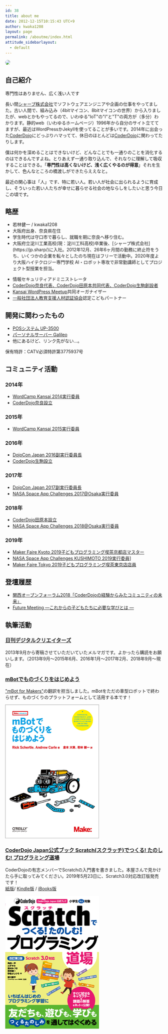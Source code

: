 ```yaml
---
id: 38
title: about me
date: 2012-12-15T10:15:43 UTC+9
author: kwaka1208
layout: page
permalink: /aboutme/index.html
attitude_sidebarlayout:
  - default
---
```

<section id="aboutme">
<img src="https://avatars.githubusercontent.com/{{ page.author }}" style="border-radius: 64px; width: 128px;">

<div class="sns-icon">
	<a href="https://twitter.com/kwaka1208" target="blank"><i class="fa fa-twitter"></i></a>
	<a href="https://www.instagram.com/kwaka1208/" target="blank"><i class="fa fa-instagram"></i></a>
	<a href="https://facebook.com/kwaka1208" target="blank"><i class="fa fa-facebook"></i></a>
	<a href="https://www.pinterest.jp/kwaka1208/" target="blank"><i class="fa fa-pinterest"></i></a>
	<a href="https://amzn.to/2s9Jwh5" target="blank"><i class="fa fa-amazon"></i></a>
</div>

<h2>自己紹介</h2>
<span class="tag-line">専門性はありません、広く浅い人です</span>
<p>
	長い間<a href="https://jp.sharp/" target="_blank">シャープ株式会社</a>でソフトウェアエンジニアや企画の仕事をやってました。古い人間で、組み込み（4bitマイコン、8bitマイコンの世界）から入りましたが、webとかもやってるので、いわゆる"IoT"の"I"と"T"の両方が（多分）わかります。静的web（いわゆるホームページ）1996年から自分のサイト立ててますが、最近はWordPressかJekyllを使ってることが多いです。2014年に出会った<a href="https://coderdojo.com/" target="_blank">CoderDojo</a>にどっぷりハマってて、休日のほとんどは<a href="https://coderdojo.com/" target="_blank">CoderDojo</a>に関わってたりします。
</p>
<p>
	僕は何かを深めることはできないけど、どんなことでも一通りのことを消化するのはできるんですよね。とりあえず一通り取り込んで、それなりに理解して吸収することはできる。「<strong>専門性は高くないけど、浅く広くやるのが得意</strong>」それを生かして、色んなところの橋渡しができたらええなと。
</p>
<p>
	最近の関心事は「人」です、特に若い人。若い人が社会に出られるように育成し、そういった若い人たちが幸せに暮らせる社会の地ならしをしたいと思う今日この頃です。
</p>
<h2>略歴</h2>
<ul class="no-list-mark">
	<li>若林健一 / kwaka1208</li>
	<li>大阪府出身、奈良県在住</li>
	<li>学生時代は守口市で暮らし、就職を期に奈良へ移り住む。</li>
	<li>
		大阪府立淀川工業高校(現：淀川工科高校)卒業後、[シャープ株式会社](https://jp.sharp/)に入社。2012年12月、26年6ヶ月間の勤務に終止符をうち、いくつかの企業を転々としたのち現在はフリーで活動中。2020年度より大阪ハイテクロジー専門学校 AI・ロボット専攻で非常勤講師としてプロジェクト型授業を担当。
	</li>
</ul>
<ul>
	<li>情報セキュリティアドミニストレータ</li>
	<li><a href="/CoderDojo" target="_blank">CoderDojo奈良代表、CoderDojo田原本共同代表、CoderDojo生駒創設者</a></li>
	<li><a href="https://www.meetup.com/ja-JP/Kansai-WordPress-Meetup/" target="_blank">Kansai WordPress Meetup</a>共同オーガナイザー</li>
	<li><a href="http://jactes.or.jp/" target="_blank">一般社団法人教育支援人材認証協会</a>認定こどもパートナー</li>
</ul>

<h2>開発に関わったもの</h2>
<ul>
	<li>
		<a href="http://www.sharpusa.com/ForBusiness/POSSolutions/PointOfSaleSystemsNew/Models/UP3500.aspx#overview" target="_blank">POSシステム UP-3500</a>
	</li>
	<li>
		<a href="https://jp.sharp/galileo/" target="_blank">パーソナルサーバー Galileo</a>
	</li>
	<li>
		他にあるけど、リンク先がない...。
	</li>
</ul>
<p>保有特許：CATV必須特許第3775937号</p>
<h2>コミュニティ活動</h2>
<h3 class="history">2014年</h3>
<ul>
	<li>
		<a href="https://kansai.wordcamp.org/2014/organizers/" target="_blank">
			WordCamp Kansai 2014実行委員
		</a>
	</li>
	<li>
		<a href="https://coderdojo-nara-ikoma.github.io/" target="_blank">
			CoderDojo奈良設立
		</a>
	</li>
</ul>
<h3 class="history">2015年</h3>
<ul>
	<li>
		<a href="https://kansai.wordcamp.org/2015/organizers/" target="_blank">
			WordCamp Kansai 2015実行委員
		</a>
	</li>
</ul>
<h3 class="history">2016年</h3>
<ul>
	<li>
		<a href="https://dojocon2016.coderdojo.jp/" target="_blank">
			DojoCon Japan 2016副実行委員長
		</a>
	</li>
	<li>
		<a href="https://coderdojo-nara-ikoma.github.io/" target="_blank">
			CoderDojo生駒設立
		</a>
	</li>
</ul>
<h3 class="history">2017年</h3>
<ul>
	<li>
		<a href="https://dojocon2017.coderdojo.jp/" target="_blank">
			DojoCon Japan 2017副実行委員長
		</a>
	</li>
	<li>
		<a href="https://spaceappschallenge.space/" target="_blank">
			NASA Space App Challenges 2017@Osaka実行委員
		</a>
	</li>
</ul>
<h3 class="history">2018年</h3>
<ul>
	<li>
		<a href="https://coderdojo-nara-ikoma.github.io/" target="_blank">
			CoderDojo田原本設立
		</a>
	</li>
	<li>
		<a href="https://spaceappschallenge.space/" target="_blank">
			NASA Space App Challenges 2018@Osaka実行委員
		</a>
	</li>
</ul>
<h3 class="history">2019年</h3>
<ul>
	<li>
		<a href="https://pgmsaloon4kids.github.io/kyoto/" target="_blank">
			Maker Faire Kyoto 2019子どもプログラミング喫茶京都店マスター
		</a>
	</li>
	<li>
		<a href="https://space-apps-kushimoto.github.io/" target="_blank">
			NASA Space App Challenges KUSHIMOTO 2019実行委員]
		</a>
	</li>
	<li>
		<a href="https://pgmsaloon4kids.github.io/kyoto/" target="_blank">
			Maker Faire Tokyo 2019子どもプログラミング喫茶東京店店員
		</a>
	</li>
</ul>
<h2>登壇履歴</h2>
<ul>
	<li>
		<a href="https://k-of.jp/backend_2018/session/1216.html" target="_blank">
			関西オープンフォーラム2018「CoderDojoの経験からみたコミュニティの未来」
		</a>
	</li>
	<li>
		<a href="http://www.kansai-u.ac.jp/umeda/event-seminar/future-meeting/future-meeting181216.html" target="_blank">
			Future Meeting ―これからの子どもたちに必要な学びとは ―
		</a>
	</li>
</ul>

<h2>執筆活動</h2>
<h3>
	<a href="http://bit.ly/dgcr_kwaka1208" target="_blank">日刊デジタルクリエイターズ</a><br>
</h3>
<p>
	2013年9月から寄稿させていただいていたメルマガです。よかったら購読をお願いします。（2013年9月〜2015年6月、2016年1月～2017年2月、2018年9月〜現在）
</p>
<h3>
	<a href="https://amzn.to/2tNuzS5" target="_blank">mBotでものづくりをはじめよう</a><br>
</h3>
<p>
	<a href="https://amzn.to/2ZmXcRP" target="_blank">"mBot for Makers"</a>の翻訳を担当しました。mBotをただの車型ロボットで終わらせず、ものづくりのプラットフォームとして活用する本です！
</p>
<p>
	<a href="https://amzn.to/2tNuzS5" alt="mBotでものづくりをはじめよう" target="_blank"><img src="/assets/images/aboutme/mBot_for_Makers.png" style="width:300px; height:auto;"></a>
</p>
<h3>
	<a href="https://amzn.to/35WZ8CX" target="_blank">CoderDojo Japan公式ブック Scratch(スクラッチ)でつくる! たのしむ! プログラミング道場</a>
</h3>
<p>
	CoderDojoの有志メンバーでScratchの入門書を書きました。本屋さんで見かけたら手に取ってみてください。2019年5月23日に、Scratch3.0対応改訂版発売です！<br>
	<a href="https://amzn.to/35WZ8CX" target="_blank">紙版</a>/ <a href="https://amzn.to/2MtkKzn" target="_blank">Kindle版</a> / <a href="http://bit.ly/ScratchDojo2" target="_blank">iBooks版</a>
</p>
<p>
	<a href="https://amzn.to/35WZ8CX" alt="CoderDojo Japan公式ブック Scratch(スクラッチ)でつくる! たのしむ! プログラミング道場" target="_blank">
		<img src="/assets/images/aboutme/scratch.png" style="width:300px; height:auto;">
	</a>
</p>
</section>